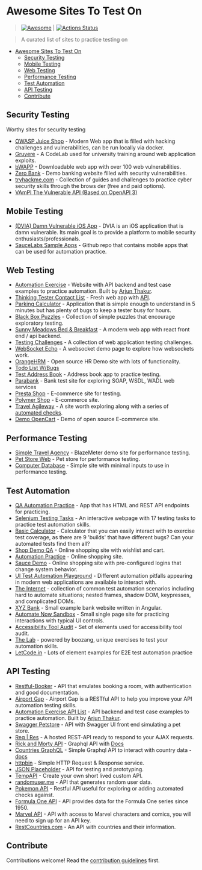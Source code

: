 # Awesome Sites To Test On

> [![Awesome](https://awesome.re/badge.svg)](https://awesome.re) | [![Actions Status](https://github.com/bmayhew/awesome-sites-to-test-on/workflows/Link%20Checker/badge.svg)](https://github.com/bmayhew/awesome-sites-to-test-on/actions)

> A curated list of sites to practice testing on

- [Awesome Sites To Test On](#awesome-sites-to-test-on)
  - [Security Testing](#security-testing)
  - [Mobile Testing](#mobile-testing)
  - [Web Testing](#web-testing)
  - [Performance Testing](#performance-testing)
  - [Test Automation](#test-automation)
  - [API Testing](#api-testing)
  - [Contribute](#contribute)

## Security Testing

Worthy sites for security testing

- [OWASP Juice Shop](https://owasp.org/www-project-juice-shop/) - Modern Web app that is filled with hacking challenges and vulnerabilities, can be run locally via docker.
- [Gruyere](https://google-gruyere.appspot.com/) - A CodeLab used for university training around web application exploits.
- [bWAPP](http://www.itsecgames.com/) - Downloadable web app with over 100 web vulnerabilities.
- [Zero Bank](http://zero.webappsecurity.com/) - Demo banking website filled with security vulnerabilities.
- [tryhackme.com](https://tryhackme.com/) - Collection of guides and challenges to practice cyber security skills through the brows der (free and paid options).
- [VAmPI The Vulnerable API (Based on OpenAPI 3)](https://github.com/erev0s/VAmPI)

## Mobile Testing

- [(DVIA) Damn Vulnerable iOS App](http://damnvulnerableiosapp.com/) -  DVIA is an iOS application that is damn vulnerable. Its main goal is to provide a platform to mobile security enthusiasts/professionals.
- [SauceLabs Sample Apps](https://github.com/saucelabs/sample-app-mobile) - Github repo that contains mobile apps that can be used for automation practice.

## Web Testing

- [Automation Exercise](https://www.automationexercise.com/) - Website with API backend and test case examples to practice automation. Built by [Arjun Thakur](https://www.linkedin.com/in/arjun-thakur-36144b205/).
- [Thinking Tester Contact List](https://thinking-tester-contact-list.herokuapp.com/) - Fresh web app with [API](https://documenter.getpostman.com/view/4012288/TzK2bEa8).
- [Parking Calculator](https://www.shino.de/parkcalc/) - Application that is simple enough to understand in 5 minutes but has plenty of bugs to keep a tester busy for hours.
- [Black Box Puzzles](http://blackboxpuzzles.workroomprds.com/) - Collection of simple puzzles that encourage exploratory testing.
- [Sunny Meadows Bed & Breakfast](https://automationintesting.online/) - A modern web app with react front end / api backend.
- [Testing Challenges](http://testingchallenges.thetestingmap.org/) - A collection of web application testing challenges.
- [WebSocket Echo](https://socketsbay.com/test-websockets) - A websocket demo page to explore how websockets work.
- [OrangeHRM](https://orangehrm-demo-6x.orangehrmlive.com/) - Open source HR Demo site with lots of functionality.
- [Todo List W/Bugs](http://todolist.james.am/#/)
- [Test Address Book](http://a.testaddressbook.com/) - Address book app to practice testing.
- [Parabank](https://parabank.parasoft.com/parabank/admin.htm) - Bank test site for exploring SOAP, WSDL, WADL web services
- [Presta Shop](https://demo.prestashop.com/#/en/front) - E-commerce site for testing.
- [Polymer Shop](https://shop.polymer-project.org/) - E-commerce site.
- [Travel Agileway](http://travel.agileway.net/login) - A site worth exploring along with a series of [automated checks](https://github.com/testwisely/agiletravel-ui-tests).
- [Demo OpenCart](https://demo.opencart.com/) - Demo of open source E-commerce site.

## Performance Testing

- [Simple Travel Agency](https://blazedemo.com/index.php) - BlazeMeter demo site for performance testing.
- [Pet Store Web](https://petstore.octoperf.com/actions/Catalog.action) - Pet store for performance testing.
- [Computer Database](https://computer-database.gatling.io/computers) - Simple site with minimal inputs to use in performance testing.

## Test Automation

- [QA Automation Practice](https://qa-automation-practice.netlify.app/) - App that has HTML and REST API endpoints for practicing.
- [Selenium Testing Tasks](http://timvroom.com/selenium/playground/) - An interactive webpage with 17 testing tasks to practice test automation skills.
- [Basic Calculator](https://testsheepnz.github.io/BasicCalculator.html) - Calculator that you can easily interact with to exercise test coverage, as there are 9 'builds' that have different bugs? Can your automated tests find them all?
- [Shop Demo QA](https://shop.demoqa.com/) - Online shopping site with wishlist and cart.
- [Automation Practice](http://automationpractice.com/index.php) - Online shopping site.
- [Sauce Demo](https://www.saucedemo.com/) - Online shopping site with pre-configured logins that change system behavior.
- [UI Test Automation Playground](http://www.uitestingplayground.com/) - Different automation pitfalls appearing in modern web applications are available to interact with.
- [The Internet](http://the-internet.herokuapp.com/) - collection of common test automation scenarios including hard to automate situations; nested frames, shadow DOM, keypresses, and complicated DOMs.
- [XYZ Bank](https://www.globalsqa.com/angularJs-protractor/BankingProject/) -  Small example bank website written in Angular.
- [Automate Now Sandbox](https://automatenow.io/sandbox-automation-testing-practice-website/) - Small single page site for practicing interactions with typical UI controls.
- [Accessibility Tool Audit](https://alphagov.github.io/accessibility-tool-audit/test-cases.html#content) - Set of elements used for accessibility tool audit.
- [The Lab](http://thelab.boozang.com/) - powered by boozang, unique exercises to test your automation skills.
- [LetCode.in](https://letcode.in/test) - Lots of element examples for E2E test automation practice

## API Testing

- [Restful-Booker](https://restful-booker.herokuapp.com/) - API that emulates booking a room, with authentication and good documentation.
- [Airport Gap](https://airportgap.dev-tester.com/) - Airport Gap is a RESTful API to help you improve your API automation testing skills.
- [Automation Exercise API List](https://www.automationexercise.com/api_list) - API backend and test case examples to practice automation. Built by [Arjun Thakur](https://www.linkedin.com/in/arjun-thakur-36144b205/).
- [Swagger Petstore](https://petstore.swagger.io/) - API with Swagger UI front end simulating a pet store.
- [Req | Res](https://reqres.in/) - A hosted REST-API ready to respond to your AJAX requests.
- [Rick and Morty API](https://rickandmortyapi.com/graphql)  - Graphql API with [Docs](https://rickandmortyapi.com/documentation/#graphql)
- [Countries GraphQL](https://countries.trevorblades.com/) - Simple Graphql API to interact with country data - [docs](https://github.com/trevorblades/countries)
- [httpbin](https://httpbin.org/) - Simple HTTP Request & Response service.
- [JSON Placeholder](https://jsonplaceholder.typicode.com/) - API for testing and prototyping.
- [TempAPI](https://tempapi.proj.me/) - Create your own short lived custom API.
- [randomuser.me](https://randomuser.me/) - API that generates random user data.
- [Pokemon API](https://pokeapi.co/) - Restful API useful for exploring or adding automated checks against.
- [Formula One API](https://ergast.com/mrd/) - API provides data for the Formula One series since 1950.
- [Marvel API](https://developer.marvel.com/docs) - API with access to Marvel characters and comics, you will need to sign up for an API key.
- [RestCountries.com](https://restcountries.com/) - An API with countries and their information.

## Contribute

Contributions welcome! Read the [contribution guidelines](contributing.md) first.
